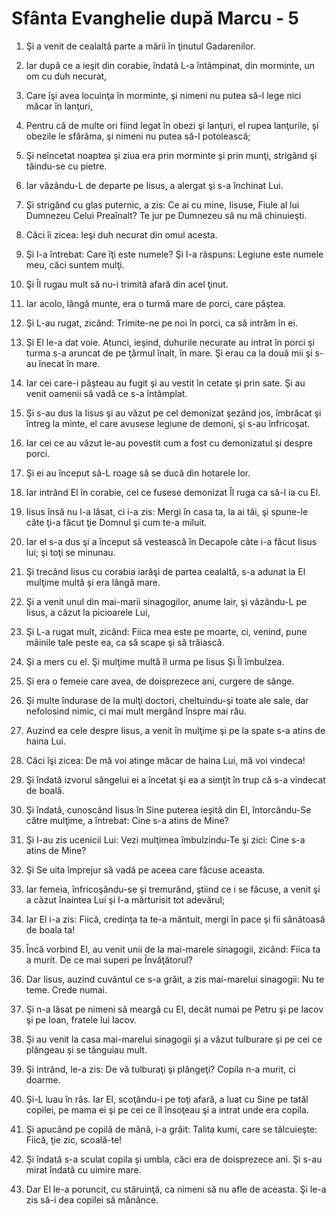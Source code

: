 # Sf&#226;nta Evanghelie dup&#259; Marcu - 5

1. Şi a venit de cealaltă parte a mării în ţinutul Gadarenilor. 

2. Iar după ce a ieşit din corabie, îndată L-a întâmpinat, din morminte, un om cu duh necurat, 

3. Care îşi avea locuinţa în morminte, şi nimeni nu putea să-l lege nici măcar în lanţuri, 

4. Pentru că de multe ori fiind legat în obezi şi lanţuri, el rupea lanţurile, şi obezile le sfărâma, şi nimeni nu putea să-l potolească; 

5. Şi neîncetat noaptea şi ziua era prin morminte şi prin munţi, strigând şi tăindu-se cu pietre. 

6. Iar văzându-L de departe pe Iisus, a alergat şi s-a închinat Lui. 

7. Şi strigând cu glas puternic, a zis: Ce ai cu mine, Iisuse, Fiule al lui Dumnezeu Celui Preaînalt? Te jur pe Dumnezeu să nu mă chinuieşti. 

8. Căci îi zicea: Ieşi duh necurat din omul acesta. 

9. Şi l-a întrebat: Care îţi este numele? Şi I-a răspuns: Legiune este numele meu, căci suntem mulţi. 

10. Şi Îl rugau mult să nu-i trimită afară din acel ţinut. 

11. Iar acolo, lângă munte, era o turmă mare de porci, care păştea. 

12. Şi L-au rugat, zicând: Trimite-ne pe noi în porci, ca să intrăm în ei. 

13. Şi El le-a dat voie. Atunci, ieşind, duhurile necurate au intrat în porci şi turma s-a aruncat de pe ţărmul înalt, în mare. Şi erau ca la două mii şi s-au înecat în mare. 

14. Iar cei care-i păşteau au fugit şi au vestit în cetate şi prin sate. Şi au venit oamenii să vadă ce s-a întâmplat. 

15. Şi s-au dus la Iisus şi au văzut pe cel demonizat şezând jos, îmbrăcat şi întreg la minte, el care avusese legiune de demoni, şi s-au înfricoşat. 

16. Iar cei ce au văzut le-au povestit cum a fost cu demonizatul şi despre porci. 

17. Şi ei au început să-L roage să se ducă din hotarele lor. 

18. Iar intrând El în corabie, cel ce fusese demonizat Îl ruga ca să-l ia cu El. 

19. Iisus însă nu l-a lăsat, ci i-a zis: Mergi în casa ta, la ai tăi, şi spune-le câte ţi-a făcut ţie Domnul şi cum te-a miluit. 

20. Iar el s-a dus şi a început să vestească în Decapole câte i-a făcut Iisus lui; şi toţi se minunau. 

21. Şi trecând Iisus cu corabia iarăşi de partea cealaltă, s-a adunat la El mulţime multă şi era lângă mare. 

22. Şi a venit unul din mai-marii sinagogilor, anume Iair, şi văzându-L pe Iisus, a căzut la picioarele Lui, 

23. Şi L-a rugat mult, zicând: Fiica mea este pe moarte, ci, venind, pune mâinile tale peste ea, ca să scape şi să trăiască. 

24. Şi a mers cu el. Şi mulţime multă îl urma pe Iisus Şi Îl îmbulzea. 

25. Şi era o femeie care avea, de doisprezece ani, curgere de sânge. 

26. Şi multe îndurase de la mulţi doctori, cheltuindu-şi toate ale sale, dar nefolosind nimic, ci mai mult mergând înspre mai rău. 

27. Auzind ea cele despre Iisus, a venit în mulţime şi pe la spate s-a atins de haina Lui. 

28. Căci îşi zicea: De mă voi atinge măcar de haina Lui, mă voi vindeca! 

29. Şi îndată izvorul sângelui ei a încetat şi ea a simţit în trup că s-a vindecat de boală. 

30. Şi îndată, cunoscând Iisus în Sine puterea ieşită din El, întorcându-Se către mulţime, a întrebat: Cine s-a atins de Mine? 

31. Şi I-au zis ucenicii Lui: Vezi mulţimea îmbulzindu-Te şi zici: Cine s-a atins de Mine? 

32. Şi Se uita împrejur să vadă pe aceea care făcuse aceasta. 

33. Iar femeia, înfricoşându-se şi tremurând, ştiind ce i se făcuse, a venit şi a căzut înaintea Lui şi I-a mărturisit tot adevărul; 

34. Iar El i-a zis: Fiică, credinţa ta te-a mântuit, mergi în pace şi fii sănătoasă de boala ta! 

35. Încă vorbind El, au venit unii de la mai-marele sinagogii, zicând: Fiica ta a murit. De ce mai superi pe Învăţătorul? 

36. Dar Iisus, auzind cuvântul ce s-a grăit, a zis mai-marelui sinagogii: Nu te teme. Crede numai. 

37. Şi n-a lăsat pe nimeni să meargă cu El, decât numai pe Petru şi pe Iacov şi pe Ioan, fratele lui Iacov. 

38. Şi au venit la casa mai-marelui sinagogii şi a văzut tulburare şi pe cei ce plângeau şi se tânguiau mult. 

39. Şi intrând, le-a zis: De vă tulburaţi şi plângeţi? Copila n-a murit, ci doarme. 

40. Şi-L luau în râs. Iar El, scoţându-i pe toţi afară, a luat cu Sine pe tatăl copilei, pe mama ei şi pe cei ce îl însoţeau şi a intrat unde era copila. 

41. Şi apucând pe copilă de mână, i-a grăit: Talita kumi, care se tâlcuieşte: Fiică, ţie zic, scoală-te! 

42. Şi îndată s-a sculat copila şi umbla, căci era de doisprezece ani. Şi s-au mirat îndată cu uimire mare. 

43. Dar El le-a poruncit, cu stăruinţă, ca nimeni să nu afle de aceasta. Şi le-a zis să-i dea copilei să mănânce. 

